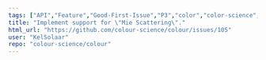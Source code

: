 ```yaml
---
tags: ["API","Feature","Good-First-Issue","P3","color","color-science","color-space","color-spaces","colorspace","colorspaces","colour","colour-science","colour-space","colour-spaces","colourspace","colourspaces","data","dataset","datasets","python","spectral-data","spectral-dataset","spectral-datasets"]
title: "Implement support for \"Mie Scattering\"."
html_url: "https://github.com/colour-science/colour/issues/105"
user: "KelSolaar"
repo: "colour-science/colour"
---
```


